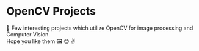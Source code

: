# OpenCV Projects
:rocket: Few interesting projects which utilize OpenCV for image processing and Computer Vision.<br>
Hope you like them  :framed_picture: :blush:	:v:	
